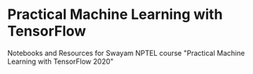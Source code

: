 # Practical Machine Learning with TensorFlow
Notebooks and Resources for Swayam NPTEL course "Practical Machine Learning with TensorFlow 2020"
